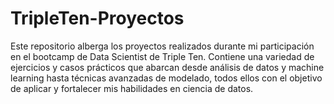 # TripleTen-Proyectos

Este repositorio alberga los proyectos realizados durante mi participación en el bootcamp de Data Scientist de Triple Ten. Contiene una variedad de ejercicios y casos prácticos que abarcan desde análisis de datos y machine learning hasta técnicas avanzadas de modelado, todos ellos con el objetivo de aplicar y fortalecer mis habilidades en ciencia de datos.
